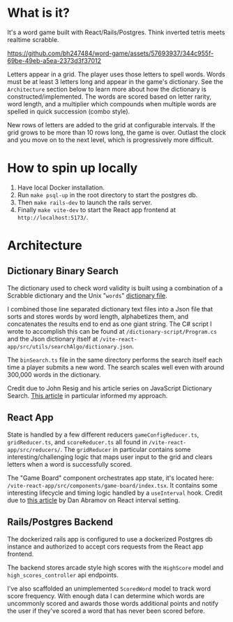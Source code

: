 # What is it?

It's a word game built with React/Rails/Postgres. Think inverted tetris meets realtime scrabble.

https://github.com/bh247484/word-game/assets/57693937/344c955f-69be-49eb-a5ea-2373d3f37012

Letters appear in a grid. The player uses those letters to spell words. Words must be at least 3 letters long and appear in the game's dictionary. See the `Architecture` section below to learn more about how the dictionary is constructed/implemented. The words are scored based on letter rarity, word length, and a multiplier which compounds when multiple words are spelled in quick succession (combo style).

New rows of letters are added to the grid at configurable intervals. If the grid grows to be more than 10 rows long, the game is over. Outlast the clock and you move on to the next level, which is progressively more difficult.

# How to spin up locally
1. Have local Docker installation.
2. Run `make psql-up` in the root directory to start the postgres db.
3. Then `make rails-dev` to launch the rails server.
4. Finally `make vite-dev` to start the React app frontend at `http://localhost:5173/`.

# Architecture

## Dictionary Binary Search

The dictionary used to check word validity is built using a combination of a Scrabble dictionary and the Unix "`words`" [dictionary file](https://en.wikipedia.org/wiki/Words_(Unix)).

I combined those line separated dictionary text files into a Json file that sorts and stores words by word length, alphabetizes them, and concatenates the results end to end as one giant string. The C# script I wrote to accomplish this can be found at `/dictionary-script/Program.cs` and the Json dictionary itself at `/vite-react-app/src/utils/searchAlgo/dictionary.json`.

The `binSearch.ts` file in the same directory performs the search itself each time a player submits a new word. The search scales well even with around 300,000 words in the dictionary.

Credit due to John Resig and his article series on JavaScript Dictionary Search. [This article](https://johnresig.com/blog/revised-javascript-dictionary-search/) in particular informed my approach.

## React App

State is handled by a few different reducers `gameConfigReducer.ts`, `gridReducer.ts`, and `scoreReducer.ts` all found in `/vite-react-app/src/reducers/`.  The `gridReducer` in particular contains some interesting/challenging logic that maps user input to the grid and clears letters when a word is successfully scored.

The "Game Board" component orchestrates app state, it's located here: `/vite-react-app/src/components/game-board/index.tsx`. It contains some interesting lifecycle and timing logic handled by a `useInterval` hook. Credit due to [this article](https://overreacted.io/making-setinterval-declarative-with-react-hooks/) by Dan Abramov on React interval setting.

## Rails/Postgres Backend

The dockerized rails app is configured to use a dockerized Postgres db instance and authorized to accept cors requests from the React app frontend.

The backend stores arcade style high scores with the `HighScore` model and `high_scores_controller` api endpoints.

I've also scaffolded an unimplemented `ScoredWord` model to track word score frequency. With enough data I can determine which words are uncommonly scored and awards those words additional points and notify the user if they've scored a word that has never been scored before.
